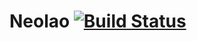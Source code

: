 # Neolao [![Build Status](https://secure.travis-ci.org/neolao/php.png?branch=master)](http://travis-ci.org/neolao/php)
